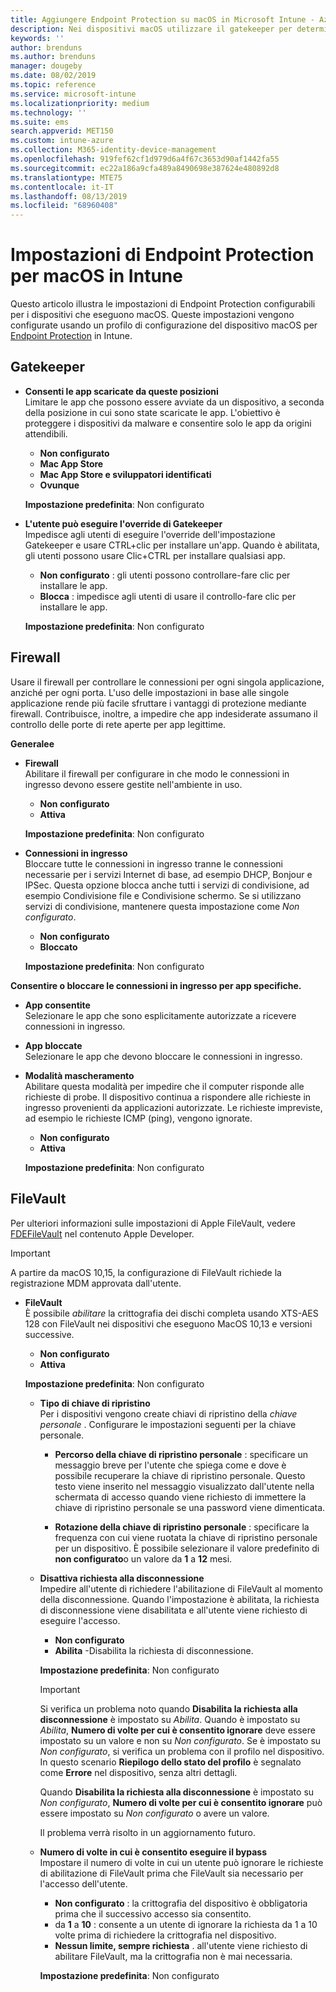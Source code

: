 ```yaml
---
title: Aggiungere Endpoint Protection su macOS in Microsoft Intune - Azure | Documenti Microsoft
description: Nei dispositivi macOS utilizzare il gatekeeper per determinare dove è possibile installare le app, incluso il Mac App Store. Inoltre, abilitare o configurare un firewall per autorizzare app specifiche, bloccare app specifiche, utilizzare la modalità mascheramento e persino bloccare determinati tipi di connessioni in ingresso con Microsoft Intune.
keywords: ''
author: brenduns
ms.author: brenduns
manager: dougeby
ms.date: 08/02/2019
ms.topic: reference
ms.service: microsoft-intune
ms.localizationpriority: medium
ms.technology: ''
ms.suite: ems
search.appverid: MET150
ms.custom: intune-azure
ms.collection: M365-identity-device-management
ms.openlocfilehash: 919fef62cf1d979d6a4f67c3653d90af1442fa55
ms.sourcegitcommit: ec22a186a9cfa489a8490698e387624e480892d8
ms.translationtype: MTE75
ms.contentlocale: it-IT
ms.lasthandoff: 08/13/2019
ms.locfileid: "68960408"
---
```

# <a name="macos-endpoint-protection-settings-in-intune"></a>Impostazioni di Endpoint Protection per macOS in Intune  

Questo articolo illustra le impostazioni di Endpoint Protection configurabili per i dispositivi che eseguono macOS. Queste impostazioni vengono configurate usando un profilo di configurazione del dispositivo macOS per [Endpoint Protection](endpoint-protection-configure.md) in Intune.  

## <a name="gatekeeper"></a>Gatekeeper  

- **Consenti le app scaricate da queste posizioni**  
  Limitare le app che possono essere avviate da un dispositivo, a seconda della posizione in cui sono state scaricate le app. L'obiettivo è proteggere i dispositivi da malware e consentire solo le app da origini attendibili.  

  - **Non configurato**  
  - **Mac App Store**  
  - **Mac App Store e sviluppatori identificati**  
  - **Ovunque**  

  **Impostazione predefinita**: Non configurato  

- **L'utente può eseguire l'override di Gatekeeper**  
  Impedisce agli utenti di eseguire l'override dell'impostazione Gatekeeper e usare CTRL+clic per installare un'app. Quando è abilitata, gli utenti possono usare Clic+CTRL per installare qualsiasi app.  
 
  - **Non configurato** : gli utenti possono controllare-fare clic per installare le app.  
  - **Blocca** : impedisce agli utenti di usare il controllo-fare clic per installare le app.  

  **Impostazione predefinita**: Non configurato  

## <a name="firewall"></a>Firewall  

Usare il firewall per controllare le connessioni per ogni singola applicazione, anziché per ogni porta. L'uso delle impostazioni in base alle singole applicazione rende più facile sfruttare i vantaggi di protezione mediante firewall. Contribuisce, inoltre, a impedire che app indesiderate assumano il controllo delle porte di rete aperte per app legittime.  

**Generalee**
- **Firewall**  
  Abilitare il firewall per configurare in che modo le connessioni in ingresso devono essere gestite nell'ambiente in uso.  
  - **Non configurato**  
  - **Attiva**  

  **Impostazione predefinita**: Non configurato  

- **Connessioni in ingresso**  
  Bloccare tutte le connessioni in ingresso tranne le connessioni necessarie per i servizi Internet di base, ad esempio DHCP, Bonjour e IPSec. Questa opzione blocca anche tutti i servizi di condivisione, ad esempio Condivisione file e Condivisione schermo. Se si utilizzano servizi di condivisione, mantenere questa impostazione come *Non configurato*.  
  - **Non configurato**  
  - **Bloccato**  

  **Impostazione predefinita**: Non configurato  

**Consentire o bloccare le connessioni in ingresso per app specifiche.**  

  - **App consentite**  
    Selezionare le app che sono esplicitamente autorizzate a ricevere connessioni in ingresso.  

  - **App bloccate**  
    Selezionare le app che devono bloccare le connessioni in ingresso.  

  - **Modalità mascheramento**  
    Abilitare questa modalità per impedire che il computer risponde alle richieste di probe. Il dispositivo continua a rispondere alle richieste in ingresso provenienti da applicazioni autorizzate. Le richieste impreviste, ad esempio le richieste ICMP (ping), vengono ignorate.  
    - **Non configurato**  
    - **Attiva**  

    **Impostazione predefinita**: Non configurato  

## <a name="filevault"></a>FileVault  
Per ulteriori informazioni sulle impostazioni di Apple FileVault, vedere [FDEFileVault](https://developer.apple.com/documentation/devicemanagement/fdefilevault) nel contenuto Apple Developer. 

> [!IMPORTANT]  
> A partire da macOS 10,15, la configurazione di FileVault richiede la registrazione MDM approvata dall'utente. 

- **FileVault**  
  È possibile *abilitare* la crittografia dei dischi completa usando XTS-AES 128 con FileVault nei dispositivi che eseguono MacOS 10,13 e versioni successive.  
  - **Non configurato**  
  - **Attiva**  

  **Impostazione predefinita**: Non configurato  

  - **Tipo di chiave di ripristino**  
    Per i dispositivi vengono create chiavi di ripristino della *chiave personale* . Configurare le impostazioni seguenti per la chiave personale.  

    - **Percorso della chiave di ripristino personale** : specificare un messaggio breve per l'utente che spiega come e dove è possibile recuperare la chiave di ripristino personale. Questo testo viene inserito nel messaggio visualizzato dall'utente nella schermata di accesso quando viene richiesto di immettere la chiave di ripristino personale se una password viene dimenticata.  
      
    - **Rotazione della chiave di ripristino personale** : specificare la frequenza con cui viene ruotata la chiave di ripristino personale per un dispositivo. È possibile selezionare il valore predefinito di **non configurato**o un valore da **1** a **12** mesi.  

  - **Disattiva richiesta alla disconnessione**  
    Impedire all'utente di richiedere l'abilitazione di FileVault al momento della disconnessione.  Quando l'impostazione è abilitata, la richiesta di disconnessione viene disabilitata e all'utente viene richiesto di eseguire l'accesso.  
    - **Non configurato**  
    - **Abilita** -Disabilita la richiesta di disconnessione.

    **Impostazione predefinita**: Non configurato  

     > [!IMPORTANT]  
     > Si verifica un problema noto quando **Disabilita la richiesta alla disconnessione** è impostato su *Abilita*. Quando è impostato su *Abilita*, **Numero di volte per cui è consentito ignorare** deve essere impostato su un valore e non su *Non configurato*. Se è impostato su *Non configurato*, si verifica un problema con il profilo nel dispositivo. In questo scenario **Riepilogo dello stato del profilo** è segnalato come **Errore** nel dispositivo, senza altri dettagli.
     > 
     > Quando **Disabilita la richiesta alla disconnessione** è impostato su *Non configurato*, **Numero di volte per cui è consentito ignorare** può essere impostato su *Non configurato* o avere un valore.  
     > 
     > Il problema verrà risolto in un aggiornamento futuro. 

  - **Numero di volte in cui è consentito eseguire il bypass**  
  Impostare il numero di volte in cui un utente può ignorare le richieste di abilitazione di FileVault prima che FileVault sia necessario per l'accesso dell'utente.  

    - **Non configurato** : la crittografia del dispositivo è obbligatoria prima che il successivo accesso sia consentito.  
    - da **1** a **10** : consente a un utente di ignorare la richiesta da 1 a 10 volte prima di richiedere la crittografia nel dispositivo.  
    - **Nessun limite, sempre richiesta** . all'utente viene richiesto di abilitare FileVault, ma la crittografia non è mai necessaria.  
 
    **Impostazione predefinita**: Non configurato  


